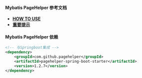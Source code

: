 #### Mybatis PageHelper 参考文档

* **[HOW TO USE](https://github.com/pagehelper/Mybatis-PageHelper/blob/master/wikis/en/HowToUse.md)**
* **[重要提示](https://github.com/pagehelper/Mybatis-PageHelper/blob/master/wikis/zh/Important.md)**

#### Mybatis PageHelper 依赖
```xml
<!-- 与Springboot集成 -->
<dependency>
    <groupId>com.github.pagehelper</groupId>
    <artifactId>pagehelper-spring-boot-starter</artifactId>
    <version>1.2.7</version>
</dependency>
```

